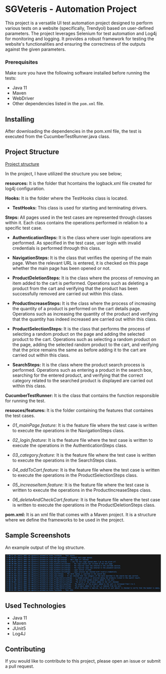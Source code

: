 
# SGVeteris - Automation Project

This project is a versatile UI test automation project designed to perform various tests on a website (specifically, Trendyol) based on user-defined parameters. The project leverages Selenium for test automation and Log4j for monitoring and logging. It provides a robust framework for testing the website's functionalities and ensuring the correctness of the outputs against the given parameters.


### Prerequisites
Make sure you have the following software installed before running the tests:

- Java 11
- Maven
- WebDriver
- Other dependencies listed in the `pom.xml` file.
## Installing

After downloading the dependencies in the pom.xml file, the test is executed from the CucumberTestRunner.java class.
## Project Structure

[Project structure](src/resources/images/project_structure.jpeg "GitHub")

In the project, I have utilized the structure you see below;

**resources:** It is the folder that hcontains the logback.xml file created for log4j configuration.


**Hooks:** It is the folder where the TestHooks class is located.
- **TestHooks:** This class is used for starting and terminating drivers.

**Steps:** All pages used in the test cases are represented through classes within it. Each class contains the operations performed in relation to a specific test case.

- **AuthenticationSteps:**  It is the class where user login operations are performed. As specified in the test case, user login with invalid credentials is performed through this class.

- **NavigationSteps:** It is the class that verifies the opening of the main page. When the relevant URL is entered, it is checked on this page whether the main page has been opened or not.

- **ProductDeletionSteps:** It is the class where the process of removing an item added to the cart is performed. Operations such as deleting a product from the cart and verifying that the product has been successfully removed are carried out within this class.

- **ProductIncreaseSteps:** It is the class where the process of increasing the quantity of a product is performed on the cart details page. Operations such as increasing the quantity of the product and verifying that the quantity has indeed increased are carried out within this class.

- **ProductSelectionSteps:** It is the class that performs the process of selecting a random product on the page and adding the selected product to the cart. Operations such as selecting a random product on the page, adding the selected random product to the cart, and verifying that the price remains the same as before adding it to the cart are carried out within this class.

- **SearchSteps:** It is the class where the product search process is performed. Operations such as entering a product in the search box, searching for the entered product, and verifying that the correct category related to the searched product is displayed are carried out within this class.

**CucumberTestRunner:** It is the class that contains the function responsible for running the test.

**resouces/features:** It is the folder containing the features that containes the test cases.

- *01_mainPage.feature:* It is the feature file where the test case is written to execute the operations in the NavigationSteps class.

- *02_login.feature:* It is the feature file where the test case is written to execute the operations in the AuthenticationSteps class.

- *03_category.feature:* It is the feature file where the test case is written to execute the operations in the SearchSteps class.

- *04_addToCart.feature:* It is the feature file where the test case is written to execute the operations in the ProductSelectionSteps class.

- *05_increaseItem.feature:* It is the feature file where the test case is written to execute the operations in the ProductIncreaseSteps class.

- *06_deleteAndCheckCart.feature:* It is the feature file where the test case is written to execute the operations in the ProductDeletionSteps class.

**pom.xml:** It is an xml file that comes with a Maven project. It is a structure where we define the frameworks to be used in the project.












 


## Sample Screenshots

An example output of the log structure.

![Logs print](src/resources/images/logs.jpg "GitHub")

  
## Used Technologies
- Java 11
- Maven
- JUnit5
- Log4J



## Contributing
If you would like to contribute to this project, please open an issue or submit a pull request.